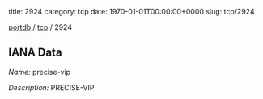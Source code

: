 title: 2924
category: tcp
date: 1970-01-01T00:00:00+0000
slug: tcp/2924

[portdb](/) / [tcp](/category/tcp.html) / 2924


## IANA Data

_Name:_ precise-vip

_Description:_ PRECISE-VIP

